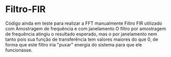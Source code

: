 # Filtro-FIR
Código ainda em teste para realizar a FFT manualmente 
Filtro FIR utilizado com Amostragem de frequência e com janelamento 
O filtro por amostragem de frequência atingiu o resultado esperado, mas o por janelamento nem tanto pois sua função de transferência 
tem valores maiores do que 0, de forma que este filtro iria "puxar" energia do sistema para que ele funcionasse.
